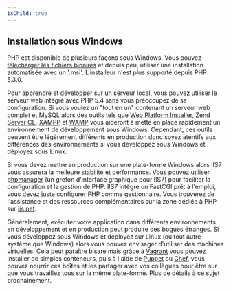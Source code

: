 ```yaml
---
isChild: true
---
```


## Installation sous Windows

PHP est disponible de plusieurs façons sous Windows. Vous pouvez [télécharger les fichiers binaires][php-downloads] et 
depuis peu, utiliser une installation automatisée avec un '.msi'. L'installeur n'est plus supporté depuis PHP 5.3.0.

Pour apprendre et développer sur un serveur local, vous pouvez utiliser le serveur web intégré avec PHP 5.4 sans vous 
préoccupez de sa configuration. Si vous voulez un "tout en un" contenant un serveur web complet et MySQL alors des 
outils tels que [Web Platform Installer][wpi], [Zend Server CE][zsce], [XAMPP][xampp] et [WAMP][wamp] vous aideront à 
mette en place rapidement un environnement de développement sous Windows. Cependant, ces outils peuvent être légèrement 
différents en production donc soyez atentifs aux différences des environnements si vous développez sous Windows et 
déployez sous Linux.

Si vous devez mettre en production sur une plate-forme Windows alors IIS7 vous assurera la meileure stabilité et 
performance. Vous pouvez utiliser [phpmanager][phpmanager] (un grefon d'interface graphique pour IIS7) pour faciliter 
la configuration et la gestion de PHP. IIS7 intègre un FastCGI prêt à l'emploi, vous devez juste configurer PHP comme 
gestionnaire. Vous trouverez de l'assistance et des ressources complémentaires sur la zone dédiée à PHP sur 
[iis.net][php-iis].

Généralement, exécuter votre application dans différents environnements en développement et en production peut produire
des bogues étranges. Si vous développez sous Windows et déployez sur Linux (ou tout autre système que Windows) alors
vous pouvez envisager d'utiliser des machines virtuelles. Celà peut paraître bisare mais grâce à [Vagrant][vagrant] vous
pouvez installer de simples conteneurs, puis à l'aide de [Puppet][puppet] ou [Chef][chef], vous pouvez nourrir ces 
boîtes et les partager avec vos collègues pour être sur que vous travaillez tous sur la même plate-forme. 
Plus de détails à ce sujet prochainement.

[php-downloads]: http://windows.php.net
[phpmanager]: http://phpmanager.codeplex.com/
[wpi]: http://www.microsoft.com/web/downloads/platform.aspx
[zsce]: http://www.zend.com/fr/products/server-ce/
[xampp]: http://www.apachefriends.org/fr/xampp.html
[wamp]: http://www.wampserver.com/
[php-iis]: http://php.iis.net/
[vagrant]: http://vagrantup.com/
[puppet]: http://www.puppetlabs.com/
[chef]: http://www.opscode.com/
